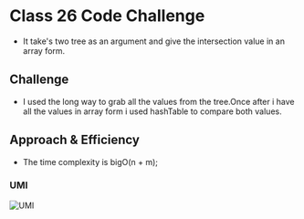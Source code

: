 

# Class 26 Code Challenge

- It take's two tree as an argument and give the intersection value in an array form.    

## Challenge
 - I used the long way to grab all the values from the tree.Once after i have all the values in array form i used hashTable to compare both values. 

## Approach & Efficiency
- The time complexity is bigO(n + m);   
### UMI
![UMI]()
